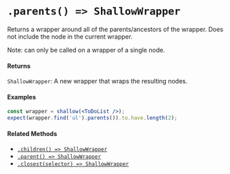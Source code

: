 # `.parents() => ShallowWrapper`

Returns a wrapper around all of the parents/ancestors of the wrapper. Does not include the node
in the current wrapper.

Note: can only be called on a wrapper of a single node.


#### Returns

`ShallowWrapper`: A new wrapper that wraps the resulting nodes.



#### Examples

```jsx
const wrapper = shallow(<ToDoList />);
expect(wrapper.find('ul').parents()).to.have.length(2);
```

#### Related Methods

- [`.children() => ShallowWrapper`](children.md)
- [`.parent() => ShallowWrapper`](parent.md)
- [`.closest(selector) => ShallowWrapper`](closest.md)
